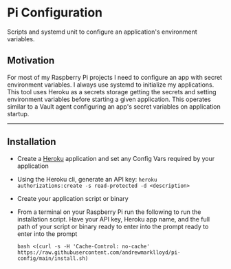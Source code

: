 # Pi Configuration

Scripts and systemd unit to configure an application's environment variables.

## Motivation

For most of my Raspberry Pi projects I need to configure an app with secret environment variables. I always use systemd to initialize my applications. This tool uses Heroku as a secrets storage getting the secrets and setting environment variables before starting a given application. This operates similar to a Vault agent configuring an app's secret variables on application startup.

---
## Installation

- Create a [Heroku](https://dashboard.heroku.com) application and set any Config Vars required by your application
- Using the Heroku cli, generate an API key: `heroku authorizations:create -s read-protected -d <description>`
- Create your application script or binary
- From a terminal on your Raspberry Pi run the following to run the installation script. Have your API key, Heroku app name, and the full path of your script or binary ready to enter into the prompt ready to enter into the prompt
    
    ```bash <(curl -s -H 'Cache-Control: no-cache' https://raw.githubusercontent.com/andrewmarklloyd/pi-config/main/install.sh)```
